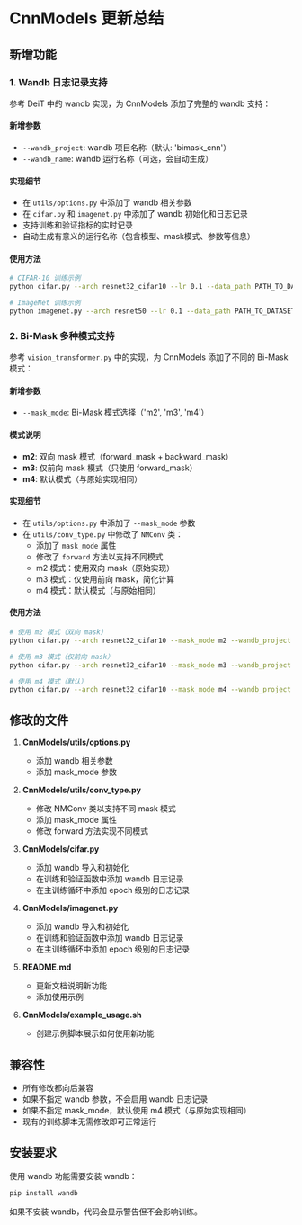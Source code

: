 # CnnModels 更新总结

## 新增功能

### 1. Wandb 日志记录支持

参考 DeiT 中的 wandb 实现，为 CnnModels 添加了完整的 wandb 支持：

#### 新增参数
- `--wandb_project`: wandb 项目名称（默认: 'bimask_cnn'）
- `--wandb_name`: wandb 运行名称（可选，会自动生成）

#### 实现细节
- 在 `utils/options.py` 中添加了 wandb 相关参数
- 在 `cifar.py` 和 `imagenet.py` 中添加了 wandb 初始化和日志记录
- 支持训练和验证指标的实时记录
- 自动生成有意义的运行名称（包含模型、mask模式、参数等信息）

#### 使用方法
```bash
# CIFAR-10 训练示例
python cifar.py --arch resnet32_cifar10 --lr 0.1 --data_path PATH_TO_DATASETS --num_epochs 300 --job_dir PATH_TO_JOB_DIR --wandb_project bimask_cnn --wandb_name resnet32_m2

# ImageNet 训练示例  
python imagenet.py --arch resnet50 --lr 0.1 --data_path PATH_TO_DATASETS --num_epochs 120 --job_dir PATH_TO_JOB_DIR --wandb_project bimask_cnn --wandb_name resnet50_m2
```

### 2. Bi-Mask 多种模式支持

参考 `vision_transformer.py` 中的实现，为 CnnModels 添加了不同的 Bi-Mask 模式：

#### 新增参数
- `--mask_mode`: Bi-Mask 模式选择（'m2', 'm3', 'm4'）

#### 模式说明
- **m2**: 双向 mask 模式（forward_mask + backward_mask）
- **m3**: 仅前向 mask 模式（只使用 forward_mask）
- **m4**: 默认模式（与原始实现相同）

#### 实现细节
- 在 `utils/options.py` 中添加了 `--mask_mode` 参数
- 在 `utils/conv_type.py` 中修改了 `NMConv` 类：
  - 添加了 `mask_mode` 属性
  - 修改了 `forward` 方法以支持不同模式
  - m2 模式：使用双向 mask（原始实现）
  - m3 模式：仅使用前向 mask，简化计算
  - m4 模式：默认模式（与原始相同）

#### 使用方法
```bash
# 使用 m2 模式（双向 mask）
python cifar.py --arch resnet32_cifar10 --mask_mode m2 --wandb_project bimask_cnn

# 使用 m3 模式（仅前向 mask）
python cifar.py --arch resnet32_cifar10 --mask_mode m3 --wandb_project bimask_cnn

# 使用 m4 模式（默认）
python cifar.py --arch resnet32_cifar10 --mask_mode m4 --wandb_project bimask_cnn
```

## 修改的文件

1. **CnnModels/utils/options.py**
   - 添加 wandb 相关参数
   - 添加 mask_mode 参数

2. **CnnModels/utils/conv_type.py**
   - 修改 NMConv 类以支持不同 mask 模式
   - 添加 mask_mode 属性
   - 修改 forward 方法实现不同模式

3. **CnnModels/cifar.py**
   - 添加 wandb 导入和初始化
   - 在训练和验证函数中添加 wandb 日志记录
   - 在主训练循环中添加 epoch 级别的日志记录

4. **CnnModels/imagenet.py**
   - 添加 wandb 导入和初始化
   - 在训练和验证函数中添加 wandb 日志记录
   - 在主训练循环中添加 epoch 级别的日志记录

5. **README.md**
   - 更新文档说明新功能
   - 添加使用示例

6. **CnnModels/example_usage.sh**
   - 创建示例脚本展示如何使用新功能

## 兼容性

- 所有修改都向后兼容
- 如果不指定 wandb 参数，不会启用 wandb 日志记录
- 如果不指定 mask_mode，默认使用 m4 模式（与原始实现相同）
- 现有的训练脚本无需修改即可正常运行

## 安装要求

使用 wandb 功能需要安装 wandb：
```bash
pip install wandb
```

如果不安装 wandb，代码会显示警告但不会影响训练。
